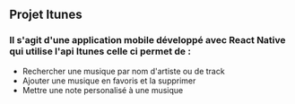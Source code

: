 ## Projet Itunes

### Il s'agit d'une application mobile développé avec React Native qui utilise l'api Itunes celle ci permet de :
- Rechercher une musique par nom d'artiste ou de track
- Ajouter une musique en favoris et la supprimer
- Mettre une note personalisé à une musique 
